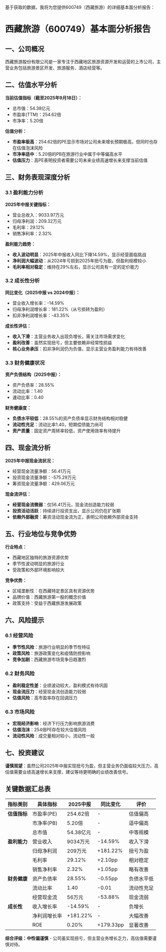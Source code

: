 基于获取的数据，我将为您提供600749（西藏旅游）的详细基本面分析报告：

# 西藏旅游（600749）基本面分析报告

## 一、公司概况
西藏旅游股份有限公司是一家专注于西藏地区旅游资源开发和运营的上市公司，主营业务包括旅游景区开发、旅游服务、酒店经营等。

## 二、估值水平分析
**当前估值指标（截至2025年9月18日）：**
- 总市值：54.38亿元
- 市盈率(TTM)：254.62倍
- 市净率：5.20倍

**估值分析：**
- **市盈率极高**：254.62倍的PE显示市场对公司未来增长预期极高，但同时也存在估值泡沫风险
- **市净率适中**：5.20倍的PB在旅游行业中属于中等偏高水平
- **估值压力**：高PE表明投资者需要公司未来业绩高速增长来支撑当前估值

## 三、财务表现深度分析

### 3.1 盈利能力分析
**2025年中报关键指标：**
- 营业总收入：9033.97万元
- 归母净利润：209.32万元
- 毛利率：29.12%
- 销售净利率：2.32%

**盈利能力趋势：**
- **收入波动明显**：2025年中报收入同比下降14.59%，显示经营面临挑战
- **净利润大幅波动**：从2024年亏损到2025年扭亏为盈，但盈利规模较小
- **毛利率相对稳定**：维持在29%左右，显示公司具有一定的定价能力

### 3.2 成长性分析
**同比变化（2025中报 vs 2024中报）：**
- 营业收入增长率：-14.59%
- 归母净利润增长率：181.22%（从亏损转为盈利）
- 扣非净利润增长率：-43.35%

**成长性评估：**
- **收入下滑**：主营业务收入出现负增长，需关注市场需求变化
- **盈利改善**：虽然实现扭亏，但主要依赖非经常性损益
- **核心业务承压**：扣非净利润仍为负值，显示主营业务盈利能力有待改善

### 3.3 财务健康状况
**资产负债结构（2025中报）：**
- 资产负债率：28.55%
- 流动比率：1.40
- 速动比率：0.40

**财务健康度：**
- **负债水平较低**：28.55%的资产负债率显示财务结构相对稳健
- **流动性充足**：流动比率1.40，短期偿债能力尚可
- **资产质量**：固定资产周转率较低，资产使用效率有待提升

## 四、现金流分析
**2025年中报现金流状况：**
- 经营现金流量净额：56.41万元
- 投资现金流量净额：-575.29万元
- 筹资现金流量净额：429.06万元

**现金流评估：**
- **经营现金流微弱**：仅56.41万元，现金流创造能力较弱
- **投资活动活跃**：持续进行投资支出，显示公司仍在扩张期
- **依赖外部融资**：筹资活动现金流为正，表明公司依赖外部资金支持

## 五、行业地位与竞争优势
**行业特点：**
- 西藏地区独特的旅游资源优势
- 季节性波动明显的旅游行业
- 受政策和外部环境影响较大

**竞争优势：**
- 区域垄断性：在西藏特定景区具有资源优势
- 品牌价值：西藏旅游第一股的概念价值
- 政策支持：受益于西藏旅游发展政策

## 六、风险提示

### 6.1 经营风险
- **季节性风险**：旅游行业明显的季节性特征
- **政策风险**：旅游政策变化和疫情防控影响
- **竞争加剧**：西藏旅游市场竞争日趋激烈

### 6.2 财务风险
- **盈利稳定性差**：业绩波动较大，盈利模式有待巩固
- **现金流压力**：经营现金流创造能力较弱
- **估值风险**：高市盈率存在回调压力

### 6.3 市场风险
- **宏观经济影响**：经济下行压力影响旅游消费
- **估值泡沫**：254倍PE存在较大估值风险
- **流动性风险**：成交量相对较小，流动性一般

## 七、投资建议

**谨慎观望**：虽然公司2025年中报实现扭亏为盈，但主营业务仍面临较大压力，高估值需要业绩高速增长来支撑，建议等待更明确的业绩改善信号。

## 关键数据汇总表

| 指标类别 | 具体指标 | 2025中报 | 同比变化 | 评价 |
|---------|---------|---------|---------|------|
| **估值指标** | 市盈率(PE) | 254.62倍 | - | 估值偏高 |
| | 市净率(PB) | 5.20倍 | - | 适中偏高 |
| | 总市值 | 54.38亿元 | - | 中等规模 |
| **盈利能力** | 营业收入 | 9034万元 | -14.59% | 收入下滑 |
| | 归母净利润 | 209万元 | +181.22% | 扭亏为盈 |
| | 毛利率 | 29.12% | +2.10pp | 相对稳定 |
| | 销售净利率 | 2.32% | +1.05pp | 略有改善 |
| **财务健康** | 资产负债率 | 28.55% | -0.55pp | 负债水平低 |
| | 流动比率 | 1.40 | -0.01 | 流动性充足 |
| | 经营现金流 | 56万元 | -53.88% | 现金流弱 |
| **成长性** | 收入增长率 | -14.59% | - | 负增长 |
| | 净利润增长率 | +181.22% | - | 大幅改善 |
| | ROE | 0.20% | +179.33pp | 显著改善 |

**综合评级：中性偏谨慎** - 公司虽实现扭亏，但主营业务增长乏力，高估值需要谨慎对待。